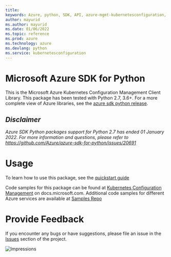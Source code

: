 ```yaml
---
title: 
keywords: Azure, python, SDK, API, azure-mgmt-kubernetesconfiguration, kubernetesconfiguration
author: mayurid
ms.author: mayurid
ms.date: 01/06/2022
ms.topic: reference
ms.prod: azure
ms.technology: azure
ms.devlang: python
ms.service: kubernetesconfiguration
---
```

# Microsoft Azure SDK for Python

This is the Microsoft Azure Kubernetes Configuration Management Client Library.
This package has been tested with Python 2.7, 3.6+.
For a more complete view of Azure libraries, see the [azure sdk python release](https://aka.ms/azsdk/python/all).


## _Disclaimer_

_Azure SDK Python packages support for Python 2.7 has ended 01 January 2022. For more information and questions, please refer to https://github.com/Azure/azure-sdk-for-python/issues/20691_

# Usage


To learn how to use this package, see the [quickstart guide](https://aka.ms/azsdk/python/mgmt)



Code samples for this package can be found at [Kubernetes Configuration Management](https://docs.microsoft.com/samples/browse/?languages=python&term=Getting%20started%20-%20Managing&terms=Getting%20started%20-%20Managing) on docs.microsoft.com.
Additional code samples for different Azure services are available at [Samples Repo](https://aka.ms/azsdk/python/mgmt/samples)


# Provide Feedback

If you encounter any bugs or have suggestions, please file an issue in the
[Issues](https://github.com/Azure/azure-sdk-for-python/issues)
section of the project. 


![Impressions](https://azure-sdk-impressions.azurewebsites.net/api/impressions/azure-sdk-for-python%2Fazure-mgmt-kubernetesconfiguration%2FREADME.png)

